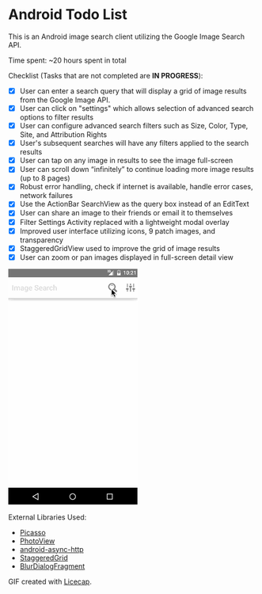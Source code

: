 # Android Todo List

This is an Android image search client utilizing the Google Image Search API.

Time spent: ~20 hours spent in total

Checklist (Tasks that are not completed are **IN PROGRESS**):

* [x] User can enter a search query that will display a grid of image results from the Google Image API.
* [x] User can click on "settings" which allows selection of advanced search options to filter results
* [x] User can configure advanced search filters such as Size, Color, Type, Site, and Attribution Rights
* [x] User's subsequent searches will have any filters applied to the search results
* [x] User can tap on any image in results to see the image full-screen
* [x] User can scroll down “infinitely” to continue loading more image results (up to 8 pages)
* [x] Robust error handling, check if internet is available, handle error cases, network failures
* [x] Use the ActionBar SearchView as the query box instead of an EditText
* [x] User can share an image to their friends or email it to themselves
* [x] Filter Settings Activity replaced with a lightweight modal overlay
* [x] Improved user interface utilizing icons, 9 patch images, and transparency
* [x] StaggeredGridView used to improve the grid of image results
* [x] User can zoom or pan images displayed in full-screen detail view

![Video Walkthrough](GoogleImageSearch.gif)

External Libraries Used:
* [Picasso](http://square.github.io/picasso/)
* [PhotoView](https://github.com/chrisbanes/PhotoView)
* [android-async-http](http://loopj.com/android-async-http/)
* [StaggeredGrid](https://github.com/etsy/AndroidStaggeredGrid)
* [BlurDialogFragment](https://github.com/tvbarthel/BlurDialogFragment)

GIF created with [Licecap](http://www.cockos.com/licecap/).